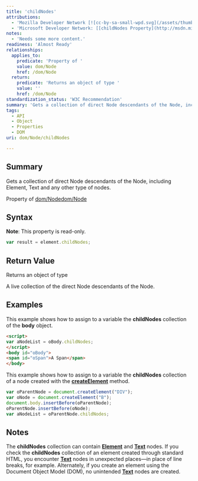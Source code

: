 ```yaml
---
title: 'childNodes'
attributions:
  - 'Mozilla Developer Network [![cc-by-sa-small-wpd.svg](/assets/thumb/8/8c/cc-by-sa-small-wpd.svg/120px-cc-by-sa-small-wpd.svg.png)](http://creativecommons.org/licenses/by-sa/3.0/us/): [[Node.childNodes](https://developer.mozilla.org/en-US/docs/Web/API/Node.childNodes) Article]'
  - 'Microsoft Developer Network: [[childNodes Property](http://msdn.microsoft.com/en-us/library/ie/ms537445(v=vs.85).aspx) Article]'
notes:
  - 'Needs some more content.'
readiness: 'Almost Ready'
relationships:
  applies_to:
    predicate: 'Property of '
    value: dom/Node
    href: /dom/Node
  return:
    predicate: 'Returns an object of type '
    value: ''
    href: /dom/Node
standardization_status: 'W3C Recommendation'
summary: 'Gets a collection of direct Node descendants of the Node, including Element, Text and any other type of nodes.'
tags:
  - API
  - Object
  - Properties
  - DOM
uri: dom/Node/childNodes

---
```

## Summary

Gets a collection of direct Node descendants of the Node, including Element, Text and any other type of nodes.

Property of [dom/Node](/dom/Node)[dom/Node](/dom/Node)

## Syntax

**Note**: This property is read-only.

``` js
var result = element.childNodes;
```

## Return Value

Returns an object of type

A live collection of the direct Node descendants of the Node.

## Examples

This example shows how to assign to a variable the **childNodes** collection of the **body** object.

``` html
<script>
var aNodeList = oBody.childNodes;
</script>
<body id="oBody">
<span id="oSpan">A Span</span>
</body>
```

This example shows how to assign to a variable the **childNodes** collection of a node created with the [**createElement**](/dom/Document/createElement) method.

``` js
var oParentNode = document.createElement("DIV");
var oNode = document.createElement("B");
document.body.insertBefore(oParentNode);
oParentNode.insertBefore(oNode);
var aNodeList = oParentNode.childNodes;
```

## Notes

The **childNodes** collection can contain [**Element**](/dom/Element) and [**Text**](/dom/Text) nodes. If you check the **childNodes** collection of an element created through standard HTML, you encounter [**Text**](/dom/Text) nodes in unexpected places—in place of line breaks, for example. Alternately, if you create an element using the Document Object Model (DOM), no unintended [**Text**](/dom/Text) nodes are created.
